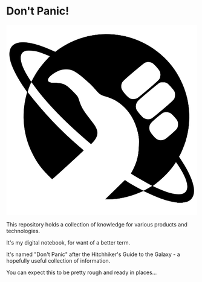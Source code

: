 # Don't Panic!

![Hitchhiker's Guide to the Galaxy Thumb](/_images/HitchHikersGuideBlackSS.png)

This repository holds a collection of knowledge for various products and technologies.

It's my digital notebook, for want of a better term.

It's named "Don't Panic" after the Hitchhiker's Guide to the Galaxy - a hopefully useful collection of information.

You can expect this to be pretty rough and ready in places...